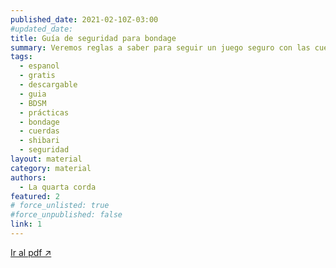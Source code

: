 ```yaml
---
published_date: 2021-02-10Z-03:00
#updated_date:
title: Guía de seguridad para bondage
summary: Veremos reglas a saber para seguir un juego seguro con las cuerdas. Esta guía está dedicada tanto a le atadore como a la persona atada, ya que el conocimiento, la conciencia y la comunicación son esenciales para ambes.
tags:
  - espanol
  - gratis
  - descargable
  - guia
  - BDSM
  - prácticas
  - bondage
  - cuerdas
  - shibari
  - seguridad
layout: material
category: material
authors:
  - La quarta corda
featured: 2
# force_unlisted: true
#force_unpublished: false
link: 1
---
```


<script>
  import guia from '$lib/posts/material/media/guia-de-seguridad-para-bondage/1.pdf'
</script>

<object title="{title}" data={guia} type="application/pdf" width="50rem" height="1000px" alt="pdf">
<a href={guia}>Ir al pdf ↗️</a>
</object> 
